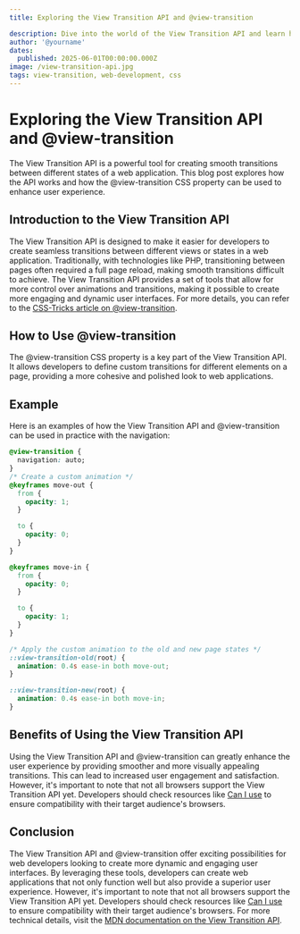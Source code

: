 ```yaml
---
title: Exploring the View Transition API and @view-transition

description: Dive into the world of the View Transition API and learn how @view-transition can enhance your web applications.
author: '@yourname'
dates:
  published: 2025-06-01T00:00:00.000Z
image: /view-transition-api.jpg
tags: view-transition, web-development, css
---
```


# Exploring the View Transition API and @view-transition

The View Transition API is a powerful tool for creating smooth transitions between different states of a web application. This blog post explores how the API works and how the @view-transition CSS property can be used to enhance user experience.

## Introduction to the View Transition API

The View Transition API is designed to make it easier for developers to create seamless transitions between different views or states in a web application. Traditionally, with technologies like PHP, transitioning between pages often required a full page reload, making smooth transitions difficult to achieve. The View Transition API provides a set of tools that allow for more control over animations and transitions, making it possible to create more engaging and dynamic user interfaces. For more details, you can refer to the [CSS-Tricks article on @view-transition](https://css-tricks.com/almanac/rules/v/view-transition/).

## How to Use @view-transition

The @view-transition CSS property is a key part of the View Transition API. It allows developers to define custom transitions for different elements on a page, providing a more cohesive and polished look to web applications.

## Example

Here is an examples of how the View Transition API and @view-transition can be used in practice with the navigation:



```css
@view-transition {
  navigation: auto;
}
/* Create a custom animation */
@keyframes move-out {
  from {
    opacity: 1;
  }

  to {
    opacity: 0;
  }
}

@keyframes move-in {
  from {
    opacity: 0;
  }

  to {
    opacity: 1;
  }
}

/* Apply the custom animation to the old and new page states */
::view-transition-old(root) {
  animation: 0.4s ease-in both move-out;
}

::view-transition-new(root) {
  animation: 0.4s ease-in both move-in;
}
```

## Benefits of Using the View Transition API

Using the View Transition API and @view-transition can greatly enhance the user experience by providing smoother and more visually appealing transitions. This can lead to increased user engagement and satisfaction. However, it's important to note that not all browsers support the View Transition API yet. Developers should check resources like [Can I use](https://caniuse.com/) to ensure compatibility with their target audience's browsers.

## Conclusion

The View Transition API and @view-transition offer exciting possibilities for web developers looking to create more dynamic and engaging user interfaces. By leveraging these tools, developers can create web applications that not only function well but also provide a superior user experience. However, it's important to note that not all browsers support the View Transition API yet. Developers should check resources like [Can I use](https://caniuse.com/) to ensure compatibility with their target audience's browsers. For more technical details, visit the [MDN documentation on the View Transition API](https://developer.mozilla.org/en-US/docs/Web/API/View_Transition_API).